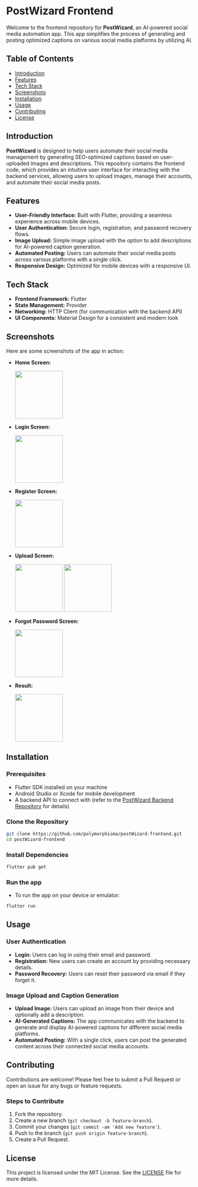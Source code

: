 # PostWizard Frontend

Welcome to the frontend repository for **PostWizard**, an AI-powered social media automation app. This app simplifies the process of generating and posting optimized captions on various social media platforms by utilizing AI. 

## Table of Contents

- [Introduction](#introduction)
- [Features](#features)
- [Tech Stack](#tech-stack)
- [Screenshots](#screenshots)
- [Installation](#installation)
- [Usage](#usage)
- [Contributing](#contributing)
- [License](#license)

## Introduction

**PostWizard** is designed to help users automate their social media management by generating SEO-optimized captions based on user-uploaded images and descriptions. This repository contains the frontend code, which provides an intuitive user interface for interacting with the backend services, allowing users to upload images, manage their accounts, and automate their social media posts.

## Features

- **User-Friendly Interface:** Built with Flutter, providing a seamless experience across mobile devices.
- **User Authentication:** Secure login, registration, and password recovery flows.
- **Image Upload:** Simple image upload with the option to add descriptions for AI-powered caption generation.
- **Automated Posting:** Users can automate their social media posts across various platforms with a single click.
- **Responsive Design:** Optimized for mobile devices with a responsive UI.

## Tech Stack

- **Frontend Framework:** Flutter
- **State Management:** Provider
- **Networking:** HTTP Client (for communication with the backend API)
- **UI Components:** Material Design for a consistent and modern look

## Screenshots

Here are some screenshots of the app in action:

- **Home Screen:**

  <img src="https://github.com/polymorphisma/postWizard-frontend/blob/main/images/Screenshot_20240830_080553.png" width="128"/>

- **Login Screen:**
  
  <img src="https://github.com/polymorphisma/postWizard-frontend/blob/main/images/Screenshot_20240830_080356.png" width="128"/>

- **Register Screen:**
  
  <img src="https://github.com/polymorphisma/postWizard-frontend/blob/main/images/Screenshot_20240830_080309.png" width="128"/>

- **Upload Screen:**
  
  <img src="https://github.com/polymorphisma/postWizard-frontend/blob/main/images/Screenshot_20240830_080603.png" width="128"/>
  <img src="https://github.com/polymorphisma/postWizard-frontend/blob/main/images/Screenshot_20240830_080634.png" width="128"/>

- **Forgot Password Screen:**
  
  <img src="https://github.com/polymorphisma/postWizard-frontend/blob/main/images/Screenshot_20240830_080328.png" width="128"/>


- **Result:**
  
  <img src="https://github.com/polymorphisma/postWizard-frontend/blob/main/images/Screenshot 2024-08-30 080742.png" width="128"/>


## Installation

### Prerequisites

- Flutter SDK installed on your machine
- Android Studio or Xcode for mobile development
- A backend API to connect with (refer to the [PostWizard Backend Repository](https://github.com/polymorphisma/postWizard-backend) for details)

### Clone the Repository

```bash
git clone https://github.com/polymorphisma/postWizard-frontend.git
cd postWizard-frontend
```

### Install Dependencies

```bash
flutter pub get
```

### Run the app

- To run the app on your device or emulator:
```bash
flutter run
```

## Usage

### User Authentication

- **Login:** Users can log in using their email and password. 
- **Registration:** New users can create an account by providing necessary details.
- **Password Recovery:** Users can reset their password via email if they forget it.

### Image Upload and Caption Generation

- **Upload Image:** Users can upload an image from their device and optionally add a description.
- **AI-Generated Captions:** The app communicates with the backend to generate and display AI-powered captions for different social media platforms.
- **Automated Posting:** With a single click, users can post the generated content across their connected social media accounts.

## Contributing

Contributions are welcome! Please feel free to submit a Pull Request or open an issue for any bugs or feature requests.

### Steps to Contribute

1. Fork the repository.
2. Create a new branch (`git checkout -b feature-branch`).
3. Commit your changes (`git commit -am 'Add new feature'`).
4. Push to the branch (`git push origin feature-branch`).
5. Create a Pull Request.

## License

This project is licensed under the MIT License. See the [LICENSE](LICENSE) file for more details.
